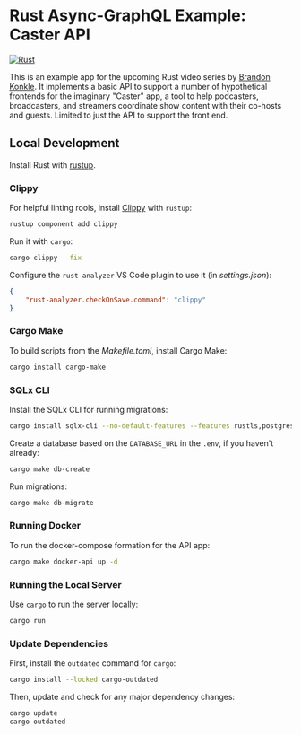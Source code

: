# Rust Async-GraphQL Example: Caster API

[<img alt="Rust" src="https://img.shields.io/badge/rust-2021-a72145?logo=rust&style=flat" />](https://www.rust-lang.org/)

This is an example app for the upcoming Rust video series by [Brandon Konkle](https://github.com/bkonkle). It implements a basic API to support a number of hypothetical frontends for the imaginary "Caster" app, a tool to help podcasters, broadcasters, and streamers coordinate show content with their co-hosts and guests. Limited to just the API to support the front end.

## Local Development

Install Rust with [rustup](https://rustup.rs/).

### Clippy

For helpful linting rools, install [Clippy](https://github.com/rust-lang/rust-clippy) with `rustup`:

```sh
rustup component add clippy
```

Run it with `cargo`:

```sh
cargo clippy --fix
```

Configure the `rust-analyzer` VS Code plugin to use it (in _settings.json_):

```json
{
    "rust-analyzer.checkOnSave.command": "clippy"
}
```

### Cargo Make

To build scripts from the _Makefile.toml_, install Cargo Make:

```sh
cargo install cargo-make
```

### SQLx CLI

Install the SQLx CLI for running migrations:

```sh
cargo install sqlx-cli --no-default-features --features rustls,postgres
```

Create a database based on the `DATABASE_URL` in the `.env`, if you haven't already:

```sh
cargo make db-create
```

Run migrations:

```sh
cargo make db-migrate
```

### Running Docker

To run the docker-compose formation for the API app:

```sh
cargo make docker-api up -d
```

### Running the Local Server

Use `cargo` to run the server locally:

```sh
cargo run
```

### Update Dependencies

First, install the `outdated` command for `cargo`:

```sh
cargo install --locked cargo-outdated
```

Then, update and check for any major dependency changes:

```sh
cargo update
cargo outdated
```
